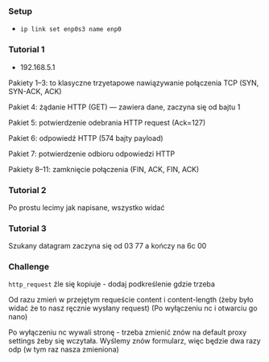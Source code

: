 ### Setup
- `ip link set enp0s3 name enp0`

### Tutorial 1
- 192.168.5.1

Pakiety 1–3: to klasyczne trzyetapowe nawiązywanie połączenia TCP (SYN, SYN-ACK, ACK)

Pakiet 4: żądanie HTTP (GET) — zawiera dane, zaczyna się od bajtu 1

Pakiet 5: potwierdzenie odebrania HTTP request (Ack=127)

Pakiet 6: odpowiedź HTTP (574 bajty payload)

Pakiet 7: potwierdzenie odbioru odpowiedzi HTTP

Pakiety 8–11: zamknięcie połączenia (FIN, ACK, FIN, ACK)

### Tutorial 2

Po prostu lecimy jak napisane, wszystko widać

### Tutorial 3

Szukany datagram zaczyna się od 03 77 a kończy na 6c 00

### Challenge

`http_request` źle się kopiuje - dodaj podkreślenie gdzie trzeba

Od razu zmień w przejętym requeście content i content-length (żeby było widać że to nasz ręcznie wysłany request) (Po wyłączeniu nc i otwarciu go nano)

Po wyłączeniu nc wywali stronę - trzeba zmienić znów na default proxy settings żeby się wczytała. Wyślemy znów formularz, więc będzie dwa razy odp (w tym raz nasza zmieniona)